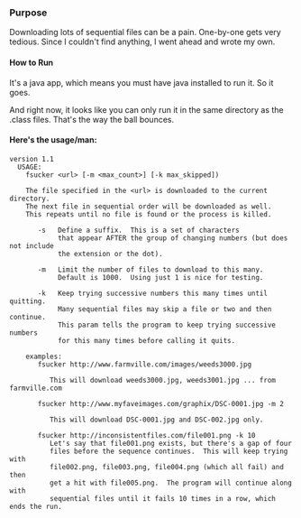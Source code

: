 ### Purpose

Downloading lots of sequential files can be a pain.  One-by-one gets very tedious.  Since I couldn't find anything, I went ahead and wrote my own.

#### How to Run
It's a java app, which means you must have java installed to run it.  So it goes.

And right now, it looks like you can only run it in the same directory as the .class files.  That's the way the ball bounces.

#### Here's the usage/man:
```
version 1.1
  USAGE:
	fsucker <url> [-m <max_count>] [-k max_skipped])

    The file specified in the <url> is downloaded to the current directory.
    The next file in sequential order will be downloaded as well.
    This repeats until no file is found or the process is killed.

       -s   Define a suffix.  This is a set of characters
            that appear AFTER the group of changing numbers (but does not include
            the extension or the dot).

       -m   Limit the number of files to download to this many.
            Default is 1000.  Using just 1 is nice for testing.

       -k   Keep trying successive numbers this many times until quitting.
            Many sequential files may skip a file or two and then continue.
            This param tells the program to keep trying successive numbers
            for this many times before calling it quits.

    examples:
       fsucker http://www.farmville.com/images/weeds3000.jpg

          This will download weeds3000.jpg, weeds3001.jpg ... from farmville.com

       fsucker http://www.myfaveimages.com/graphix/DSC-0001.jpg -m 2

          This will download DSC-0001.jpg and DSC-002.jpg only.

       fsucker http://inconsistentfiles.com/file001.png -k 10
          Let's say that file001.png exists, but there's a gap of four
          files before the sequence continues.  This will keep trying with
          file002.png, file003.png, file004.png (which all fail) and then
          get a hit with file005.png.  The program will continue along with
          sequential files until it fails 10 times in a row, which ends the run.
```
